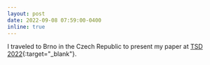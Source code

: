 ```yaml
---
layout: post
date: 2022-09-08 07:59:00-0400
inline: true
---
```


I traveled to Brno in the Czech Republic to present my paper at [TSD 2022](https://www.tsdconference.org/tsd2022/){:target="\_blank"}.